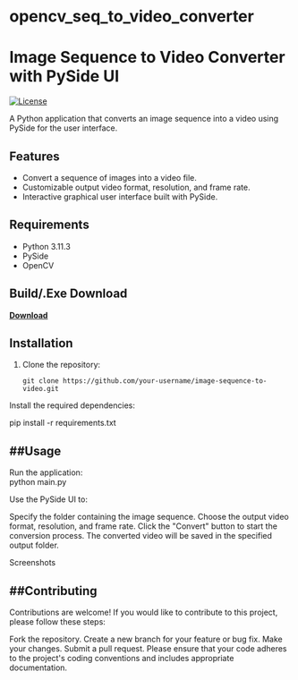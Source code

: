 # opencv_seq_to_video_converter

# Image Sequence to Video Converter with PySide UI

[![License](https://img.shields.io/badge/License-MIT-blue.svg)](https://opensource.org/licenses/MIT)

A Python application that converts an image sequence into a video using PySide for the user interface.

## Features

- Convert a sequence of images into a video file.
- Customizable output video format, resolution, and frame rate.
- Interactive graphical user interface built with PySide.

## Requirements

- Python 3.11.3
- PySide
- OpenCV

## Build/.Exe Download

**[Download](https://drive.google.com/file/d/1hkEUSoWYUskPX1Ckf8rtjIar3JnGvSh-/view?usp=sharing)**


## Installation

1. Clone the repository:
   ```shell
   git clone https://github.com/your-username/image-sequence-to-video.git

Install the required dependencies:
  
  pip install -r requirements.txt

##Usage
---

Run the application:   
python main.py


Use the PySide UI to:

Specify the folder containing the image sequence.
Choose the output video format, resolution, and frame rate.
Click the "Convert" button to start the conversion process.
The converted video will be saved in the specified output folder.

Screenshots


##Contributing
---
Contributions are welcome! If you would like to contribute to this project, please follow these steps:

Fork the repository.
Create a new branch for your feature or bug fix.
Make your changes.
Submit a pull request.
Please ensure that your code adheres to the project's coding conventions and includes appropriate documentation.
